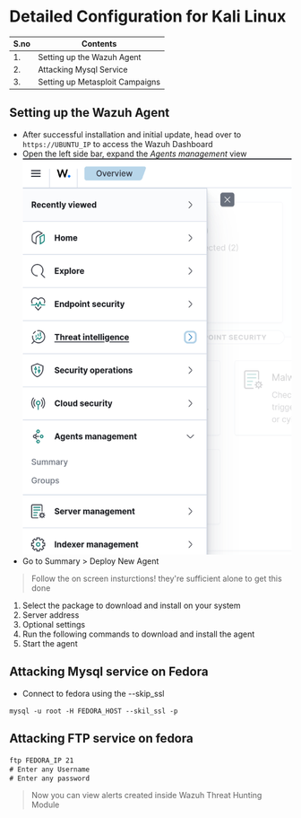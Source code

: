 # Detailed Configuration for Kali Linux

| S.no | Contents |
| --- | --- |
| 1. | Setting up the Wazuh Agent |
| 2. | Attacking Mysql Service |
| 3. | Setting up Metasploit Campaigns |

## Setting up the Wazuh Agent
- After successful installation and initial update, head over to `https://UBUNTU_IP` to access the Wazuh Dashboard
- Open the left side bar, expand the *Agents management* view
![Sidebar](images/sidebar.png)
- Go to Summary > Deploy New Agent
> Follow the on screen insturctions! they're sufficient alone to get this done
1. Select the package to download and install on your system
2. Server address
3. Optional settings
4. Run the following commands to download and install the agent
5. Start the agent

## Attacking Mysql service on Fedora
- Connect to fedora using the --skip_ssl
```shell-session
mysql -u root -H FEDORA_HOST --skil_ssl -p 
```

## Attacking FTP service on fedora
```shell-session
ftp FEDORA_IP 21
# Enter any Username
# Enter any password
```

> Now you can view alerts created inside Wazuh Threat Hunting Module